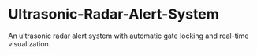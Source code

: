 # Ultrasonic-Radar-Alert-System
An ultrasonic radar alert system with automatic gate locking and real-time visualization.
